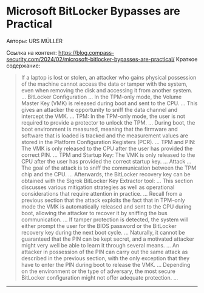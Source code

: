 # Microsoft BitLocker Bypasses are Practical

Авторы: 
URS MÜLLER

Ссылка на контент: 
https://blog.compass-security.com/2024/02/microsoft-bitlocker-bypasses-are-practical/
Краткое содержание: 

<blockquote>
If a laptop is lost or stolen, an attacker who gains physical possession of the machine cannot access the data or tamper with the system, even when removing the disk and accessing it from another system.   ...   
BitLocker Configuration   ...   
In the TPM-only mode, the Volume Master Key (VMK) is released during boot and sent to the CPU.   ...   
This gives an attacker the opportunity to sniff the data channel and intercept the VMK.   ...   
TPM: In the TPM-only mode, the user is not required to provide a protector to unlock the TPM.   ...   
During boot, the boot environment is measured, meaning that the firmware and software that is loaded is tracked and the measurement values are stored in the Platform Configuration Registers (PCR).   ...   
TPM and PIN: The VMK is only released to the CPU after the user has provided the correct PIN.   ...   
TPM and Startup Key: The VMK is only released to the CPU after the user has provided the correct startup key.   ...   
Attack   ...   
The goal of the attack is to sniff the communication between the TPM chip and the CPU.   ...   
Afterwards, the BitLocker recovery key can be obtained with the Sigrok BitLocker Key Extractor tool:   ...   
This section discusses various mitigation strategies as well as operational considerations that require attention in practice.   ...   
Recall from a previous section that the attack exploits the fact that in TPM-only mode the VMK is automatically released and sent to the CPU during boot, allowing the attacker to recover it by sniffing the bus communication.   ...   
If tamper protection is detected, the system will either prompt the user for the BIOS password or the BitLocker recovery key during the next boot cycle.   ...   
Naturally, it cannot be guaranteed that the PIN can be kept secret, and a motivated attacker might very well be able to learn it through several means.   ...   
An attacker in possession of the PIN can carry out the same attack as described in the previous section, with the only exception that they have to enter the PIN during boot to release the VMK.   ...   
Depending on the environment or the type of adversary, the most secure BitLocker configuration might not offer adequate protection.   ...   
</blockquote>

---

